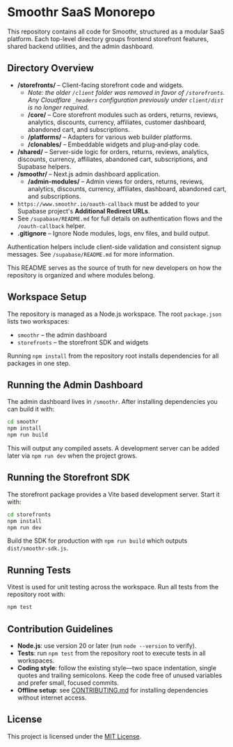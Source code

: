 # Smoothr SaaS Monorepo

This repository contains all code for Smoothr, structured as a modular SaaS platform. Each top-level directory groups frontend storefront features, shared backend utilities, and the admin dashboard.

## Directory Overview

- **/storefronts/** – Client-facing storefront code and widgets.
  - _Note: the older `/client` folder was removed in favor of `/storefronts`. Any
    Cloudflare `_headers` configuration previously under `client/dist` is no
    longer required._
  - **/core/** – Core storefront modules such as orders, returns, reviews, analytics, discounts, currency, affiliates, customer dashboard, abandoned cart, and subscriptions.
  - **/platforms/** – Adapters for various web builder platforms.
  - **/clonables/** – Embeddable widgets and plug‑and‑play code.
- **/shared/** – Server-side logic for orders, returns, reviews, analytics, discounts, currency, affiliates, abandoned cart, subscriptions, and Supabase helpers.
- **/smoothr/** – Next.js admin dashboard application.
  - **/admin-modules/** – Admin views for orders, returns, reviews, analytics, discounts, currency, affiliates, dashboard, abandoned cart, and subscriptions.
- `https://www.smoothr.io/oauth-callback` must be added to your Supabase project's **Additional Redirect URLs**.
- See `/supabase/README.md` for full details on authentication flows and the `/oauth-callback` helper.
- **.gitignore** – Ignore Node modules, logs, env files, and build output.

Authentication helpers include client-side validation and consistent signup messages. See `/supabase/README.md` for more information.

This README serves as the source of truth for new developers on how the repository is organized and where modules belong.

## Workspace Setup

The repository is managed as a Node.js workspace. The root `package.json` lists
two workspaces:

- `smoothr` – the admin dashboard
- `storefronts` – the storefront SDK and widgets

Running `npm install` from the repository root installs dependencies for all
packages in one step.

## Running the Admin Dashboard

The admin dashboard lives in `/smoothr`. After installing dependencies you can
build it with:

```bash
cd smoothr
npm install
npm run build
```

This will output any compiled assets. A development server can be added later
via `npm run dev` when the project grows.

## Running the Storefront SDK

The storefront package provides a Vite based development server. Start it with:

```bash
cd storefronts
npm install
npm run dev
```

Build the SDK for production with `npm run build` which outputs
`dist/smoothr-sdk.js`.

## Running Tests

Vitest is used for unit testing across the workspace. Run all tests from the
repository root with:

```bash
npm test
```

## Contribution Guidelines

- **Node.js**: use version 20 or later (run `node --version` to verify).
- **Tests**: run `npm test` from the repository root to execute tests in all
  workspaces.
- **Coding style**: follow the existing style—two space indentation, single
  quotes and trailing semicolons. Keep the code free of unused variables and
  prefer small, focused commits.
- **Offline setup**: see [CONTRIBUTING.md](CONTRIBUTING.md) for installing
  dependencies without internet access.

## License

This project is licensed under the [MIT License](LICENSE).
